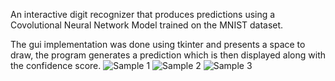 An interactive digit recognizer that produces predictions using a Covolutional Neural Network Model trained on the MNIST dataset.

The gui implementation was done using tkinter and presents a space to draw, the program generates a prediction which is then displayed along with the confidence score.
![ Sample 1 ](https://user-images.githubusercontent.com/54933414/197961190-f6748d7e-a859-4fc4-9b3e-c34c8aa60018.png)
![ Sample 2 ](https://user-images.githubusercontent.com/54933414/197961218-e1dc2fcd-09fe-42b4-9084-7ebe6f4b5a5c.png)
![ Sample 3 ](https://user-images.githubusercontent.com/54933414/197961245-d4b53e60-3854-4124-82e4-29249fdb1e58.png)
